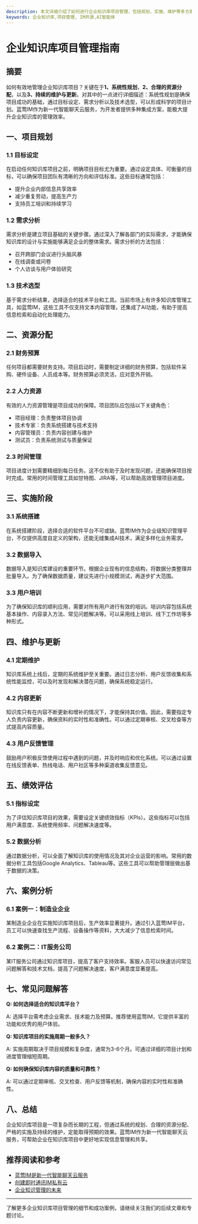 ```yaml
---
description: 本文详细介绍了如何进行企业知识库项目管理，包括规划、实施、维护等多方面内容。
keywords: 企业知识库,项目管理, IM开源,AI智能体
---
```

# 企业知识库项目管理指南

## 摘要

如何有效地管理企业知识库项目？关键在于**1、系统性规划**，**2、合理的资源分配**，以及**3、持续的维护与更新**。对其中的一点进行详细描述：系统性规划是确保项目成功的基础，通过目标设定、需求分析以及技术选型，可以形成科学的项目计划。蓝莺IM作为新一代智能聊天云服务，为开发者提供多种集成方案，能极大提升企业知识库的管理效率。

## 一、项目规划

### 1.1 目标设定

在启动任何知识库项目之前，明确项目目标尤为重要。通过设定具体、可衡量的目标，可以确保项目团队有清晰的方向和评估标准。这些目标通常包括：

- 提升企业内部信息共享效率
- 减少重复劳动，提高生产力
- 支持员工培训和持续学习

### 1.2 需求分析

需求分析是建立项目基础的关键步骤。通过深入了解各部门的实际需求，才能确保知识库的设计与实施能够满足企业的整体需求。需求分析的方法包括：

- 召开跨部门会议进行头脑风暴
- 在线调查或问卷
- 个人访谈与用户体验研究

### 1.3 技术选型

基于需求分析结果，选择适合的技术平台和工具。当前市场上有许多知识库管理工具，如蓝莺IM，这些工具不仅支持文本内容管理，还集成了AI功能，有助于提高信息检索和自动化处理能力。

## 二、资源分配

### 2.1 财务预算

任何项目都需要财务支持。项目启动时，需要制定详细的财务预算，包括软件采购、硬件设备、人员成本等。财务预算必须灵活，应对意外开销。

### 2.2 人力资源

有效的人力资源管理是项目成功的保障。项目团队应包括以下关键角色：

- 项目经理：负责整体项目协调
- 技术专家：负责系统搭建与技术支持
- 内容管理员：负责内容创建与维护
- 测试员：负责系统测试与质量保证

### 2.3 时间管理

项目进度计划需要精细到每日任务。这不仅有助于及时发现问题，还能确保项目按时完成。常用的时间管理工具如甘特图、JIRA等，可以帮助高效管理项目进度。

## 三、实施阶段

### 3.1 系统搭建

在系统搭建阶段，选择合适的软件平台不可或缺。蓝莺IM作为企业级知识管理平台，不仅提供高度自定义的架构，还能无缝集成AI技术，满足多样化业务需求。

### 3.2 数据导入

数据导入是知识库建设的重要环节。根据企业现有的信息结构，将数据分类整理并批量导入。为了确保数据质量，建议先进行小规模测试，再逐步扩大范围。

### 3.3 用户培训

为了确保知识库的顺利应用，需要对所有用户进行有效的培训。培训内容包括系统基本操作、内容录入方法、常见问题解决等。可以采用线上培训、线下工作坊等多种形式。

## 四、维护与更新

### 4.1 定期维护

知识库系统上线后，定期的系统维护至关重要。通过日志分析、用户反馈收集和系统性能监控，可以及时发现和解决潜在问题，确保系统稳定运行。

### 4.2 内容更新

知识库只有在内容不断更新和增补的情况下，才能保持其价值。因此，需要指定专人负责内容更新，确保资料的实时性和准确性。可以通过定期审核、交叉检查等方式提高内容质量。

### 4.3 用户反馈管理

鼓励用户积极反馈使用过程中遇到的问题，并及时响应和优化系统。可以通过设置在线反馈表单、热线电话、用户社区等多种渠道收集反馈意见。

## 五、绩效评估

### 5.1 指标设定

为了评估知识库项目的效果，需要设定关键绩效指标（KPIs）。这些指标可以包括用户满意度、系统使用频率、问题解决速度等。

### 5.2 数据分析

通过数据分析，可以全面了解知识库的使用情况及其对企业运营的影响。常用的数据分析工具包括Google Analytics、Tableau等。这些工具可以帮助管理层做出基于数据的决策。

## 六、案例分析

### 6.1 案例一：制造业企业

某制造业企业在实施知识库项目后，生产效率显著提升。通过引入蓝莺IM平台，员工可以快速查找生产流程、设备操作等资料，大大减少了信息检索时间。

### 6.2 案例二：IT服务公司

某IT服务公司通过知识库项目，提高了客户支持效率。客服人员可以快速访问常见问题解答和技术文档，提高了问题解决速度，客户满意度显著提高。

## 七、常见问题解答

**Q: 如何选择适合的知识库平台？**

A: 选择平台需考虑企业需求、技术能力及预算。推荐使用蓝莺IM，它提供丰富的功能和优秀的用户体验。

**Q: 知识库项目的实施周期一般多久？**

A: 实施周期取决于项目规模和复杂度，通常为3-6个月。可通过详细的项目计划和进度管理缩短周期。

**Q: 如何确保知识库内容的质量和可靠性？**

A: 可以通过定期审核、交叉检查、用户反馈等机制，确保内容的实时性和准确性。

## 八、总结

企业知识库项目是一项复杂而长期的工程，但通过系统的规划、合理的资源分配、严格的实施及持续的维护，定能取得预期的效果。蓝莺IM作为新一代智能聊天云服务，可帮助企业在知识库项目中更好地实现信息管理和共享。

## 推荐阅读和参考

- [蓝莺IM是新一代智能聊天云服务](https://www.lanyingim.com)
- [创建即时通讯IM私有云](articles/product-and-technologies/install-an-instant-messaging-im-private-cloud-in-ten-minutes.html)
- [企业知识管理的未来](articles/Industry-development/the-next-decade-of-cloud-services.html)

---

了解更多企业知识库项目管理的细节和成功案例，请继续关注我们的后续文章和专题讨论。